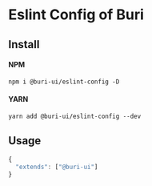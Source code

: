 # Eslint Config of Buri

## Install

#### NPM

```shell
npm i @buri-ui/eslint-config -D
```

#### YARN

```shell
yarn add @buri-ui/eslint-config --dev
```

## Usage

```js
{
  "extends": ["@buri-ui"]
}
```
